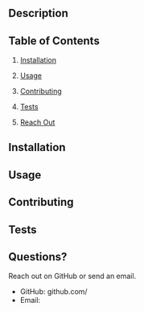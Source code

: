 
  
  # 
  ## Description
  
  ## Table of Contents
  1. [Installation](#installation)
  1. [Usage](#usage)
  
  1. [Contributing](#contributing)
  1. [Tests](#tests)
  1. [Reach Out](#questions)
  ## Installation <a name="installation"></a>
  
  ## Usage <a name="usage"></a>
  
  
  
  ## Contributing <a name="contributing"></a>
  
  ## Tests <a name="tests"></a>
  
  ## Questions? <a name="questions"></a>
  Reach out on GitHub or send an email. 
  - GitHub: github.com/
  - Email: 
  
